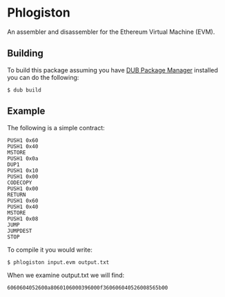 # Phlogiston

An assembler and disassembler for the Ethereum Virtual Machine (EVM).

## Building

To build this package assuming you have
[DUB Package Manager](https://github.com/dlang/dub) installed you can do the
following:

```shell
$ dub build
```

## Example

The following is a simple contract:

```
PUSH1 0x60
PUSH1 0x40
MSTORE
PUSH1 0x0a
DUP1
PUSH1 0x10
PUSH1 0x00
CODECOPY
PUSH1 0x00
RETURN
PUSH1 0x60
PUSH1 0x40
MSTORE
PUSH1 0x08
JUMP
JUMPDEST
STOP
```

To compile it you would write:

```
$ phlogiston input.evm output.txt
```

When we examine output.txt we will find:

```
6060604052600a8060106000396000f360606040526008565b00
```
